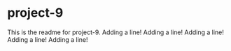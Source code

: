 # project-9

This is the readme for project-9.
Adding a line!
Adding a line!
Adding a line!
Adding a line!
Adding a line!
